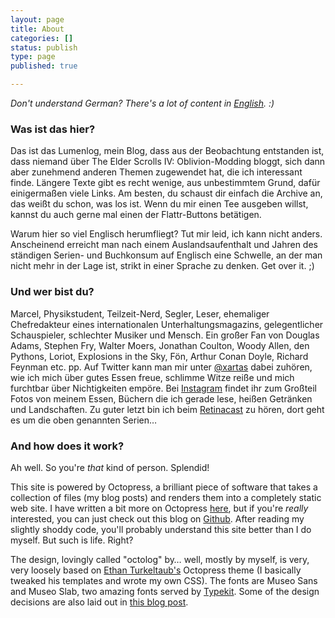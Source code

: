 ```yaml
---
layout: page
title: About
categories: []
status: publish
type: page
published: true

---
```

*Don't understand German? There's a lot of content in [English](/tag/english). :)*

### Was ist das hier?

Das ist das Lumenlog, mein Blog, dass aus der Beobachtung entstanden ist, dass niemand über The Elder Scrolls IV: Oblivion-Modding bloggt, sich dann aber zunehmend anderen Themen zugewendet hat, die ich interessant finde. Längere Texte gibt es recht wenige, aus unbestimmtem Grund, dafür einigermaßen viele Links. Am besten, du schaust dir einfach die Archive an, das weißt du schon, was los ist. Wenn du mir einen Tee ausgeben willst, kannst du auch gerne mal einen der Flattr-Buttons betätigen.

Warum hier so viel Englisch herumfliegt? Tut mir leid, ich kann nicht anders. Anscheinend erreicht man nach einem Auslandsaufenthalt und Jahren des ständigen Serien- und Buchkonsum auf Englisch eine Schwelle, an der man nicht mehr in der Lage ist, strikt in einer Sprache zu denken. Get over it. ;)

### Und wer bist du?

Marcel, Physikstudent, Teilzeit-Nerd, Segler, Leser, ehemaliger Chefredakteur eines internationalen Unterhaltungsmagazins, gelegentlicher Schauspieler, schlechter Musiker und Mensch. Ein großer Fan von Douglas Adams, Stephen Fry, Walter Moers, Jonathan Coulton, Woody Allen, den Pythons, Loriot, Explosions in the Sky, Fön, Arthur Conan Doyle, Richard Feynman etc. pp. Auf Twitter kann man mir unter [@xartas](http://twitter.com/xartas) dabei zuhören, wie ich mich über gutes Essen freue, schlimme Witze reiße und mich furchtbar über Nichtigkeiten empöre. Bei [Instagram](http://instagrid.me/sirmarcel/) findet ihr zum Großteil Fotos von meinem Essen, Büchern die ich gerade lese, heißen Getränken und Landschaften. Zu guter letzt bin ich beim [Retinacast](http://retinacast.de) zu hören, dort geht es um die oben genannten Serien… 

### And how does it work?

Ah well. So you're *that* kind of person. Splendid!

This site is powered by Octopress, a brilliant piece of software that takes a collection of files (my blog posts) and renders them into a completely static web site. I have written a bit more on Octopress [here](/post/greeting-the-kraken), but if you're *really* interested, you can just check out this blog on [Github](https://github.com/sirmarcel/octolog). After reading my slightly shoddy code, you'll probably understand this site better than I do myself. But such is life. Right?

The design, lovingly called "octolog" by… well, mostly by myself, is very, very loosely based on [Ethan Turkeltaub's](http://ethan.heroku.com/) Octopress theme (I basically tweaked his templates and wrote my own CSS). The fonts are Museo Sans and Museo Slab, two amazing fonts served by [Typekit](http://typekit.com). Some of the design decisions are also laid out in [this blog post](/post/greeting-the-kraken).